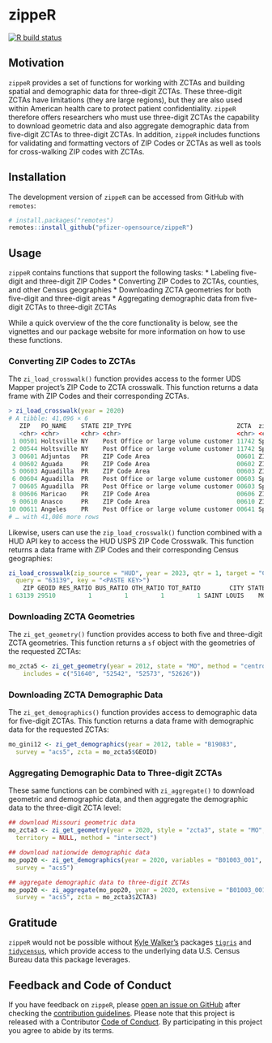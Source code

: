 
<!-- README.md is generated from README.Rmd. Please edit that file -->

# zippeR

[![R build
status](https://github.com/pfizer-opensource/zippeR/workflows/R-CMD-check/badge.svg)](https://github.com/pfizer-opensource/zippeR/actions)

## Motivation

`zippeR` provides a set of functions for working with ZCTAs and building
spatial and demographic data for three-digit ZCTAs. These three-digit
ZCTAs have limitations (they are large regions), but they are also used
within American health care to protect patient confidentiality. `zippeR`
therefore offers researchers who must use three-digit ZCTAs the
capability to download geometric data and also aggregate demographic
data from five-digit ZCTAs to three-digit ZCTAs. In addition, `zippeR`
includes functions for validating and formatting vectors of ZIP Codes or
ZCTAs as well as tools for cross-walking ZIP codes with ZCTAs.

## Installation

The development version of `zippeR` can be accessed from GitHub with
`remotes`:

``` r
# install.packages("remotes")
remotes::install_github("pfizer-opensource/zippeR")
```

## Usage

`zippeR` contains functions that support the following tasks: \*
Labeling five-digit and three-digit ZIP Codes \* Converting ZIP Codes to
ZCTAs, counties, and other Census geographies \* Downloading ZCTA
geometries for both five-digit and three-digit areas \* Aggregating
demographic data from five-digit ZCTAs to three-digit ZCTAs

While a quick overview of the the core functionality is below, see the
vignettes and our package website for more information on how to use
these functions.

### Converting ZIP Codes to ZCTAs

The `zi_load_crosswalk()` function provides access to the former UDS
Mapper project’s ZIP Code to ZCTA crosswalk. This function returns a
data frame with ZIP Codes and their corresponding ZCTAs.

``` r
> zi_load_crosswalk(year = 2020)
# A tibble: 41,096 × 6                                                                                                                                                                                 
   ZIP   PO_NAME    STATE ZIP_TYPE                             ZCTA  zip_join_type       
   <chr> <chr>      <chr> <chr>                                <chr> <chr>               
 1 00501 Holtsville NY    Post Office or large volume customer 11742 Spatial join to ZCTA
 2 00544 Holtsville NY    Post Office or large volume customer 11742 Spatial join to ZCTA
 3 00601 Adjuntas   PR    ZIP Code Area                        00601 ZIP Matches ZCTA    
 4 00602 Aguada     PR    ZIP Code Area                        00602 ZIP Matches ZCTA    
 5 00603 Aguadilla  PR    ZIP Code Area                        00603 ZIP Matches ZCTA    
 6 00604 Aguadilla  PR    Post Office or large volume customer 00603 Spatial join to ZCTA
 7 00605 Aguadilla  PR    Post Office or large volume customer 00603 Spatial join to ZCTA
 8 00606 Maricao    PR    ZIP Code Area                        00606 ZIP Matches ZCTA    
 9 00610 Anasco     PR    ZIP Code Area                        00610 ZIP Matches ZCTA    
10 00611 Angeles    PR    Post Office or large volume customer 00641 Spatial join to ZCTA
# … with 41,086 more rows
```

Likewise, users can use the `zip_load_crosswalk()` function combined
with a HUD API key to access the HUD USPS ZIP Code Crosswalk. This
function returns a data frame with ZIP Codes and their corresponding
Census geographies:

``` r
zi_load_crosswalk(zip_source = "HUD", year = 2023, qtr = 1, target = "COUNTY",
  query = "63139", key = "<PASTE KEY>")
    ZIP GEOID RES_RATIO BUS_RATIO OTH_RATIO TOT_RATIO        CITY STATE
1 63139 29510         1         1         1         1 SAINT LOUIS    MO
```

### Downloading ZCTA Geometries

The `zi_get_geometry()` function provides access to both five and
three-digit ZCTA geometries. This function returns a `sf` object with
the geometries of the requested ZCTAs:

``` r
mo_zcta5 <- zi_get_geometry(year = 2012, state = "MO", method = "centroid", 
    includes = c("51640", "52542", "52573", "52626"))
```

### Downloading ZCTA Demographic Data

The `zi_get_demographics()` function provides access to demographic data
for five-digit ZCTAs. This function returns a data frame with
demographic data for the requested ZCTAs:

``` r
mo_gini12 <- zi_get_demographics(year = 2012, table = "B19083", 
  survey = "acs5", zcta = mo_zcta5$GEOID)
```

### Aggregating Demographic Data to Three-digit ZCTAs

These same functions can be combined with `zi_aggregate()` to download
geometric and demographic data, and then aggregate the demographic data
to the three-digit ZCTA level:

``` r
## download Missouri geometric data
mo_zcta3 <- zi_get_geometry(year = 2020, style = "zcta3", state = "MO",
  territory = NULL, method = "intersect")

## download nationwide demographic data
mo_pop20 <- zi_get_demographics(year = 2020, variables = "B01003_001", 
  survey = "acs5")

## aggregate demographic data to three-digit ZCTAs
mo_pop20 <- zi_aggregate(mo_pop20, year = 2020, extensive = "B01003_001", 
  survey = "acs5", zcta = mo_zcta3$ZCTA3)
```

## Gratitude

`zippeR` would not be possible without [Kyle
Walker’s](https://walker-data.com) packages
[`tigris`](https://CRAN.R-project.org/package=tigris) and
[`tidycensus`](https://walker-data.com/tidycensus/), which provide
access to the underlying data U.S. Census Bureau data this package
leverages.

## Feedback and Code of Conduct

If you have feedback on `zippeR`, please [open an issue on
GitHub](https://github.com/pfizer-opensource/zippeR/issues) after
checking the [contribution
guidelines](https://github.com/pfizer-opensource/zippeR/blob/main/.github/CONTRIBUTING.md).
Please note that this project is released with a Contributor [Code of
Conduct](https://github.com/pfizer-opensource/zippeR/blob/main/.github/CODE_OF_CONDUCT.md).
By participating in this project you agree to abide by its terms.
